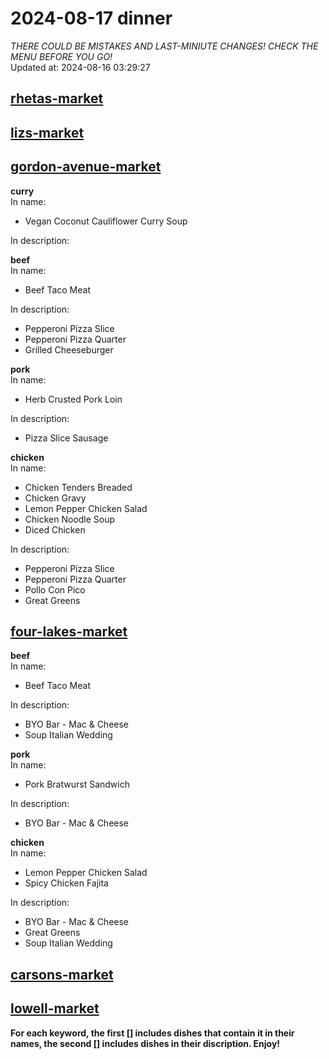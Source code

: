 # 2024-08-17 dinner  
*THERE COULD BE MISTAKES AND LAST-MINIUTE CHANGES! CHECK THE MENU BEFORE YOU GO!*  
Updated at: 2024-08-16 03:29:27  
## [rhetas-market](https://wisc-housingdining.nutrislice.com/menu/rhetas-market/dinner/2024-08-17)  
## [lizs-market](https://wisc-housingdining.nutrislice.com/menu/lizs-market/dinner/2024-08-17)  
## [gordon-avenue-market](https://wisc-housingdining.nutrislice.com/menu/gordon-avenue-market/dinner/2024-08-17)  
**curry**  
In name:   
 - Vegan Coconut Cauliflower Curry Soup  
  
In description:   
  
**beef**  
In name:   
 - Beef Taco Meat  
  
In description:   
 - Pepperoni Pizza Slice  
 - Pepperoni Pizza Quarter  
 - Grilled Cheeseburger  
  
**pork**  
In name:   
 - Herb Crusted Pork Loin  
  
In description:   
 - Pizza Slice Sausage  
  
**chicken**  
In name:   
 - Chicken Tenders Breaded  
 - Chicken Gravy  
 - Lemon Pepper Chicken Salad  
 - Chicken Noodle Soup  
 - Diced Chicken  
  
In description:   
 - Pepperoni Pizza Slice  
 - Pepperoni Pizza Quarter  
 - Pollo Con Pico  
 - Great Greens  
  
## [four-lakes-market](https://wisc-housingdining.nutrislice.com/menu/four-lakes-market/dinner/2024-08-17)  
**beef**  
In name:   
 - Beef Taco Meat  
  
In description:   
 - BYO Bar - Mac & Cheese  
 - Soup Italian Wedding  
  
**pork**  
In name:   
 - Pork Bratwurst Sandwich  
  
In description:   
 - BYO Bar - Mac & Cheese  
  
**chicken**  
In name:   
 - Lemon Pepper Chicken Salad  
 - Spicy Chicken Fajita  
  
In description:   
 - BYO Bar - Mac & Cheese  
 - Great Greens  
 - Soup Italian Wedding  
  
## [carsons-market](https://wisc-housingdining.nutrislice.com/menu/carsons-market/dinner/2024-08-17)  
## [lowell-market](https://wisc-housingdining.nutrislice.com/menu/lowell-market/dinner/2024-08-17)  
  
**For each keyword, the first [] includes dishes that contain it in their names, the second [] includes dishes in their discription. Enjoy!**  
